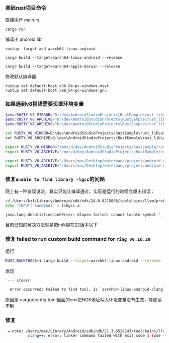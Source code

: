 ### 基础rust项目命令

直接执行 main.rs

```shell
cargo run
```

编译出 android lib

```shell
rustup  target add aarch64-linux-android

cargo build --target=aarch64-linux-android --release

cargo build --target=aarch64-apple-darwin --release
```

修改默认编译器

```
rustup set default-host x86_64-pc-windows-msvc
rustup set default-host x86_64-pc-windows-gnu
```

### 如果遇到v8报错需要设置环境变量

```powershell
$env:RUSTY_V8_MIRROR="D:/dev\AndroidStudioProjects\RustEample\rust_lib\assets\rusty_v8_mirror\"
$env:RUSTY_V8_ARCHIVE="D:\dev\AndroidStudioProjects\RustEample\rust_lib\assets\rusty_v8_mirror\v0.42.0\rusty_v8_release_x86_64-pc-windows-msvc.lib"
$env:RUSTY_V8_ARCHIVE="D:\dev\AndroidStudioProjects\RustEample\rust_lib\assets\rusty_v8_mirror\v0.42.0\librusty_v8_release_aarch64-linux-android.a"
```

```cmd
set RUSTY_V8_MIRROR=D:\dev\AndroidStudioProjects\RustEample\rust_lib\assets\rusty_v8_mirror\
set RUSTY_V8_ARCHIVE=D:\dev\AndroidStudioProjects\RustEample\rust_lib\assets\rusty_v8_mirror\v0.42.0\rusty_v8_release_x86_64-pc-windows-msvc.lib
```

```bash
export RUSTY_V8_MIRROR="/mnt/d/dev/AndroidStudioProjects/RustEample/rust_lib/assets/rusty_v8_mirror/"
export RUSTY_V8_ARCHIVE="/mnt/d/dev/AndroidStudioProjects/RustEample/rust_lib/assets/rusty_v8_mirror/v0.42.0/librusty_v8_release_aarch64-linux-android.a"

export RUSTY_V8_ARCHIVE="/Users/mac/Desktop/waterbang/project/android-deno-runtime-example/rust_lib/assets/rusty_v8_mirror/v0.42.0/librusty_v8_release_aarch64-linux-android.a"
export RUSTY_V8_ARCHIVE="/Users/mac/Desktop/waterbang/project/android-deno-runtime-example/rust_lib/assets/rusty_v8_mirror/v0.42.0/librusty_v8_release_aarch64-apple-darwin.a"
```

### 修复`unable to find library -lgcc`的问题

网上有一种错误说法，其实只能让编译通过，实际是运行的时候会爆出错误：

```bash
cd /Users/kzf/Library/Android/sdk/ndk/24.0.8215888/toolchains/llvm/prebuilt/darwin-x86_64/lib64/clang/14.0.1/lib/linux/aarch64
echo "INPUT(-lunwind)" > libgcc.a

java.lang.UnsatisfiedLinkError: dlopen failed: cannot locate symbol "__emutls_get_address" referenced by "/data/app/~~xgQux0SWdH8NR7GLHyXCNg==/org.bfchain.rust.example-1rL1uIoeTHAxKOyHiDM32w==/base.apk!/lib/arm64-v8a/librust_lib.so"...
````

目前已知的解决方法就是把ndk锁在22版本以下

### 修复 failed to run custom build command for `ring v0.16.20`

运行  

```bash
RUST_BACKTRACE=1 cargo build --target=aarch64-linux-android --release
```

发现

```bash
 --- stderr

  error occurred: Failed to find tool. Is `aarch64-linux-android-clang` installed?
```

原因是.cargo/config.toml里面的env把NDK地址写入环境变量没有生效，导致读不到

### 修复

```bash
 = note: /Users/mac/Library/Android/sdk/ndk/21.3.6528147/toolchains/llvm/prebuilt/darwin-x86_64/bin/../lib/gcc/aarch64-linux-android/4.9.x/../../../../aarch64-linux-android/bin/ld: cannot find -lExportNative
          clang++: error: linker command failed with exit code 1 (use -v to see invocation)
```
